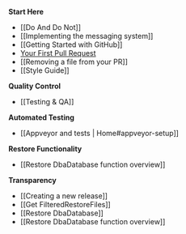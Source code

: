 **Start Here**
* [[Do And Do Not]]
* [[Implementing the messaging system]]
* [[Getting Started with GitHub]]
* [Your First Pull Request](https://github.com/sqlcollaborative/dbatools/wiki/Your-First-Pull-Request)
* [[Removing a file from your PR]]
* [[Style Guide]]

**Quality Control**
* [[Testing & QA]]

**Automated Testing**
* [[Appveyor and tests | Home#appveyor-setup]]

**Restore Functionality**
* [[Restore DbaDatabase function overview]]

**Transparency**
* [[Creating a new release]]
* [[Get FilteredRestoreFiles]]
* [[Restore DbaDatabase]]
* [[Restore DbaDatabase function overview]]
